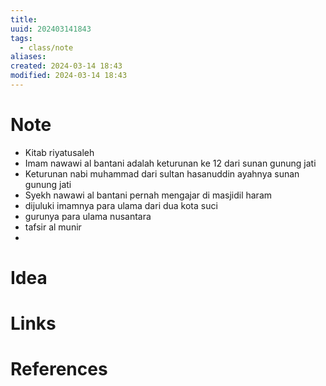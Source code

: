 ```yaml
---
title: 
uuid: 202403141843
tags:
  - class/note
aliases:
created: 2024-03-14 18:43
modified: 2024-03-14 18:43
---
```


# Note
- Kitab riyatusaleh
- Imam nawawi al bantani adalah keturunan ke 12 dari sunan gunung jati
- Keturunan nabi muhammad dari sultan hasanuddin ayahnya sunan gunung jati
- Syekh nawawi  al bantani pernah mengajar di masjidil haram
- dijuluki imamnya para ulama dari dua kota suci
- gurunya para ulama nusantara
- tafsir al munir
- 
# Idea
# Links

# References